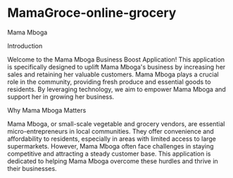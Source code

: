 # MamaGroce-online-grocery
Mama Mboga

Introduction

Welcome to the Mama Mboga Business Boost Application! This application is specifically designed to uplift Mama Mboga's business by increasing her sales and retaining her valuable customers. Mama Mboga plays a crucial role in the community, providing fresh produce and essential goods to residents. By leveraging technology, we aim to empower Mama Mboga and support her in growing her business.

Why Mama Mboga Matters

Mama Mboga, or small-scale vegetable and grocery vendors, are essential micro-entrepreneurs in local communities. They offer convenience and affordability to residents, especially in areas with limited access to large supermarkets. However, Mama Mboga often face challenges in staying competitive and attracting a steady customer base. This application is dedicated to helping Mama Mboga overcome these hurdles and thrive in their businesses.
